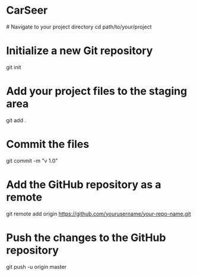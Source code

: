 # CarSeer
 
 # Navigate to your project directory
cd path/to/your/project

# Initialize a new Git repository
git init

# Add your project files to the staging area
git add .

# Commit the files
git commit -m "v 1.0"

# Add the GitHub repository as a remote
git remote add origin https://github.com/yourusername/your-repo-name.git

# Push the changes to the GitHub repository
git push -u origin master
